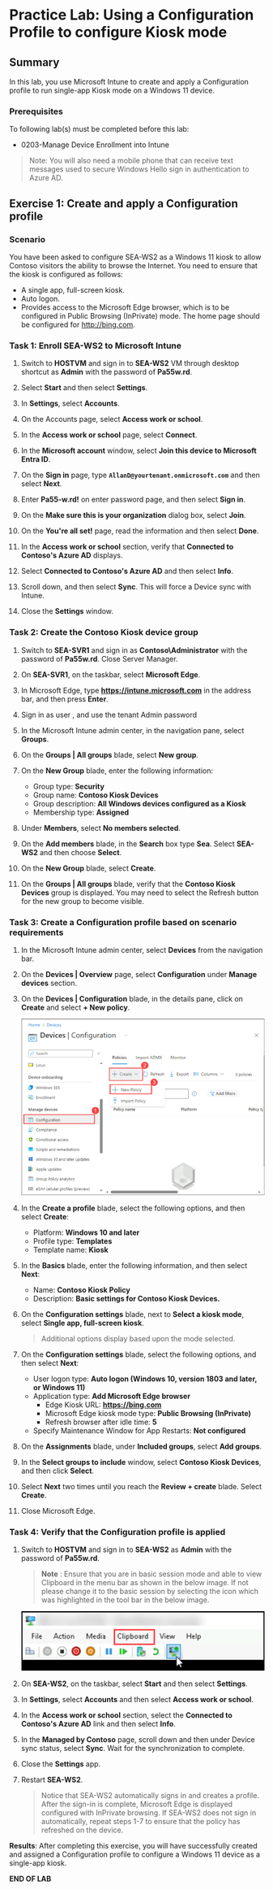 # Practice Lab: Using a Configuration Profile to configure Kiosk mode

## Summary

In this lab, you use Microsoft Intune to create and apply a Configuration profile to run single-app Kiosk mode on a Windows 11 device.

### Prerequisites

To following lab(s) must be completed before this lab:

- 0203-Manage Device Enrollment into Intune


> Note: You will also need a mobile phone that can receive text messages used to secure Windows Hello sign in authentication to Azure AD.


## Exercise 1: Create and apply a Configuration profile

### Scenario

You have been asked to configure SEA-WS2 as a Windows 11 kiosk to allow Contoso visitors the ability to browse the Internet. You need to ensure that the kiosk is configured as follows:

-   A single app, full-screen kiosk.
-   Auto logon.
-   Provides access to the Microsoft Edge browser, which is to be configured in Public Browsing (InPrivate) mode. The home page should be configured for http://bing.com.

### Task 1: Enroll SEA-WS2 to Microsoft Intune

1. Switch to **HOSTVM** and sign in to **SEA-WS2** VM through desktop shortcut as **Admin** with the password of **Pa55w.rd**.

2. Select **Start** and then select **Settings**.

3. In **Settings**, select **Accounts**.

4. On the Accounts page, select **Access work or school**.

5. In the **Access work or school** page, select **Connect**.

6. In the **Microsoft account** window, select **Join this device to Microsoft Entra ID**.

7. On the **Sign in** page, type **`AllanD@yourtenant.onmicrosoft.com`** and then select **Next**.

8. Enter **Pa55-w.rd!** on enter password page, and then select **Sign in**.

9. On the **Make sure this is your organization** dialog box, select **Join**.

10. On the **You're all set!** page, read the information and then select **Done**.

11. In the **Access work or school** section, verify that **Connected to Contoso's Azure AD** displays.

12. Select **Connected to Contoso's Azure AD** and then select **Info**.

13. Scroll down, and then select **Sync**. This will force a Device sync with Intune.

14. Close the **Settings** window.

### Task 2: Create the Contoso Kiosk device group

1. Switch to **SEA-SVR1** and sign in as **Contoso\Administrator** with the password of **Pa55w.rd**. Close Server Manager.

2. On **SEA-SVR1**, on the taskbar, select **Microsoft Edge**.

3. In Microsoft Edge, type **https://intune.microsoft.com** in the address bar, and then press **Enter**. 

4. Sign in as user **<inject key="AzureAdUserEmail"></inject>**, and use the tenant Admin password **<inject key="AzureAdUserPassword"></inject>**
5. In the Microsoft Intune admin center, in the navigation pane, select **Groups**.

6. On the **Groups | All groups** blade, select **New group**.

7. On the **New Group** blade, enter the following information:

   - Group type: **Security**
   - Group name: **Contoso Kiosk Devices**
   - Group description: **All Windows devices configured as a Kiosk**
   - Membership type: **Assigned**

8. Under **Members**, select **No members selected**. 

9. On the **Add members** blade, in the **Search** box type **Sea**. Select **SEA-WS2** and then choose **Select**.

10. On the **New Group** blade, select **Create**. 

11. On the **Groups | All groups** blade, verify that the **Contoso Kiosk Devices** group is displayed. You may need to select the Refresh button for the new group to become visible.

### Task 3: Create a Configuration profile based on scenario requirements

1. In the Microsoft Intune admin center, select **Devices** from the navigation bar.

2. On the **Devices | Overview** page, select **Configuration** under **Manage devices** section.

3. On the **Devices | Configuration** blade, in the details pane, click on **Create** and select **+ New policy**.

    ![](../media/policy.png)

4. In the **Create a profile** blade, select the following options, and then select **Create**:

   - Platform: **Windows 10 and later**
   - Profile type: **Templates**
   - Template name: **Kiosk**

5. In the **Basics** blade, enter the following information, and then select **Next**:

   - Name: **Contoso Kiosk Policy**
   - Description: **Basic settings for Contoso Kiosk Devices.**

6. On the **Configuration settings** blade, next to **Select a kiosk mode**, select **Single app, full-screen kiosk**. 

   > Additional options display based upon the mode selected.

7. On the **Configuration settings** blade, select the following options, and then select **Next**:

   - User logon type: **Auto logon (Windows 10, version 1803 and later, or Windows 11)**
   - Application type: **Add Microsoft Edge browser**
     - Edge Kiosk URL: **https://bing.com**
     - Microsoft Edge kiosk mode type: **Public Browsing (InPrivate)**
     - Refresh browser after idle time: **5**
   - Specify Maintenance Window for App Restarts: **Not configured**

8. On the **Assignments** blade, under **Included groups**, select **Add groups**.

9. In the **Select groups to include** window, select **Contoso Kiosk Devices**, and then click **Select**.

10. Select **Next** two times until you reach the **Review + create** blade. Select **Create**.

11. Close Microsoft Edge.

### Task 4: Verify that the Configuration profile is applied

1. Switch to **HOSTVM** and sign in to **SEA-WS2** as **Admin** with the password of **Pa55w.rd**.
  
    >**Note** : Ensure that you are in basic session mode and able to view Clipboard in the menu bar as shown in the below image. If not please change it to the basic session by selecting the icon which was highlighted in the tool bar in the below image.

   ![](../media/passwordwriteback1.png)

2. On **SEA-WS2**, on the taskbar, select **Start** and then select **Settings**.

3. In **Settings**, select **Accounts** and then select **Access work or school**.

4. In the **Access work or school** section, select the **Connected to Contoso's Azure AD** link and then select **Info**.

5. In the **Managed by Contoso** page, scroll down and then under Device sync status, select **Sync**. Wait for the synchronization to complete. 

6. Close the **Settings** app.

7. Restart **SEA-WS2**.

   > Notice that SEA-WS2 automatically signs in and creates a profile. After the sign-in is complete, Microsoft Edge is displayed configured with InPrivate browsing. If SEA-WS2 does not sign in automatically, repeat steps 1-7 to ensure that the policy has refreshed on the device.

**Results**: After completing this exercise, you will have successfully created and assigned a Configuration profile to configure a Windows 11 device as a single-app kiosk.

**END OF LAB**
